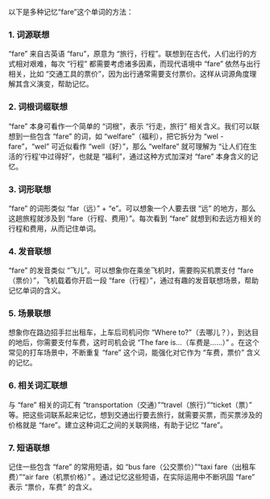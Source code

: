 以下是多种记忆“fare”这个单词的方法：

### 1. 词源联想
“fare” 来自古英语 “faru”，原意为 “旅行，行程”。联想到在古代，人们出行的方式相对艰难，每次 “行程” 都需要考虑诸多因素，而现代语境中 “fare” 依然与出行相关，比如 “交通工具的票价”，因为出行通常需要支付票价。这样从词源角度理解其含义演变，帮助记忆。

### 2. 词根词缀联想
“fare” 本身可看作一个简单的 “词根”，表示 “行走，旅行” 相关含义。我们可以联想到一些包含 “fare” 的词，如 “welfare”（福利），把它拆分为 “wel - fare”，“wel” 可近似看作 “well（好）”，那么 “welfare” 就可理解为 “让人们在生活的‘行程’中过得好”，也就是 “福利”，通过这种方式加深对 “fare” 本身含义的记忆。

### 3. 词形联想
“fare” 的词形类似 “far（远）” + “e”。可以想象一个人要去很 “远” 的地方，那么这趟旅程就涉及到 “fare（行程、费用）”。每次看到 “fare” 就想到和去远方相关的行程和费用，从而记住单词。

### 4. 发音联想
“fare” 的发音类似 “飞儿”。可以想象你在乘坐飞机时，需要购买机票支付 “fare（票价）”，飞机载着你开启一段 “fare（行程）”，通过有趣的发音联想场景，帮助记忆单词的含义。

### 5. 场景联想
想象你在路边招手拦出租车，上车后司机问你 “Where to?”（去哪儿？），到达目的地后，你需要支付车费，这时司机会说 “The fare is...（车费是……）” 。在这个常见的打车场景中，不断重复 “fare” 这个词，能强化对它作为 “车费，票价” 含义的记忆。

### 6. 相关词汇联想
与 “fare” 相关的词汇有 “transportation（交通）”“travel（旅行）”“ticket（票）” 等。把这些词联系起来记忆，想到交通出行要去旅行，就需要买票，而买票涉及的价格就是 “fare”。建立这种词汇之间的关联网络，有助于记忆 “fare”。

### 7. 短语联想
记住一些包含 “fare” 的常用短语，如 “bus fare（公交票价）”“taxi fare（出租车费）”“air fare（机票价格）” 。通过记忆这些短语，在实际运用中不断巩固 “fare” 表示 “票价，车费” 的含义。 